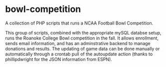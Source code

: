 # bowl-competition
A collection of PHP scripts that runs a NCAA Football Bowl Competition.

This group of scripts, combined with the appropriate mySQL databse setup, runs the Roanoke College Bowl competition in the fall.  It allows enrollment, sends email information, and has an adminstrative backend to manage donations and results.  The updating of game data can be done manually or automatically through a crontab pull of the autoupdate action (thanks to phillipdwright for the JSON information from ESPN).

